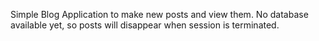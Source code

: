 Simple Blog Application to make new posts and view them. No database available yet, so posts will disappear when session is terminated.
